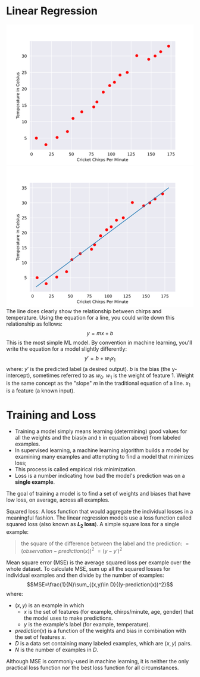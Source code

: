 # Linear Regression
![Chirps per Minute vs. Temperature in Celsius](../figures/CricketPoints.svg)
![A linear relationship](../figures/CricketLine.svg)
The line does clearly show the relationship between chirps and temperature. Using the equation for a line, you could write down this relationship as follows:
$$y=mx+b$$
This is the most simple ML model.
By convention in machine learning, you'll write the equation for a model slightly differently:
$$y'=b+w_1x_1$$
where:
 $y'$ is the predicted label (a desired output).
 $b$ is the bias (the y-intercept), sometimes referred to as $w_0$.
 $w_1$ is the weight of feature 1. Weight is the same concept as the "slope" $m$ in the traditional equation of a line.
 $x_1$ is a feature (a known input).
# Training and Loss
- Training a model simply means learning (determining) good values for all the weights and the bias(`m` and `b` in equation above) from labeled examples. 
- In supervised learning, a machine learning algorithm builds a model by examining many examples and attempting to find a model that minimizes loss; 
- This process is called empirical risk minimization.
- Loss is a number indicating how bad the model's prediction was on a **single example**. 

The goal of training a model is to find a set of weights and biases that have low loss, on average, across all examples.

Squared loss: A loss function that would aggregate the individual losses in a meaningful fashion. The linear regression models use a loss function called squared loss (also known as **$L_2$ loss**). A simple square loss for a single example:
>the square of the difference between the label and the prediction:
>$=(observation-prediction(x))^2$
>$=(y-y')^2$

Mean square error (MSE) is the average squared loss per example over the whole dataset. To calculate MSE, sum up all the squared losses for individual examples and then divide by the number of examples:
$$MSE=\frac{1}{N}\sum_{(x,y)\in D}{(y-prediction(x))^2}$$
where:

 - $(x,y)$ is an example in which
   - $x$ is the set of features (for example, chirps/minute, age, gender) that the model uses to make predictions.
   - $y$ is the example's label (for example, temperature).
 - $prediction(x)$ is a function of the weights and bias in combination with the set of features $x$.
 - $D$ is a data set containing many labeled examples, which are $(x,y)$ pairs.
 - $N$ is the number of examples in $D$.


Although MSE is commonly-used in machine learning, it is neither the only practical loss function nor the best loss function for all circumstances.
